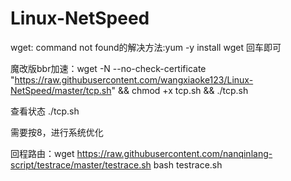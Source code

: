 # Linux-NetSpeed

wget: command not found的解决方法:yum -y install wget 回车即可

魔改版bbr加速：wget -N --no-check-certificate "https://raw.githubusercontent.com/wangxiaoke123/Linux-NetSpeed/master/tcp.sh" && chmod +x tcp.sh && ./tcp.sh

查看状态 ./tcp.sh

需要按8，进行系统优化

回程路由：wget https://raw.githubusercontent.com/nanqinlang-script/testrace/master/testrace.sh
bash testrace.sh
